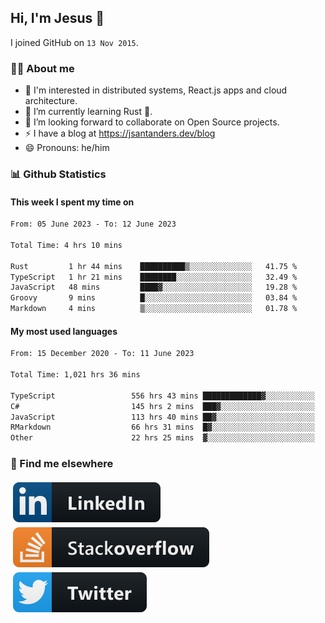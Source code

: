 ## Hi, I'm Jesus 👋

I joined GitHub on `13 Nov 2015`.

<!-- Talking about you -->

### 👨‍💻 About me

- 👦 I'm interested in distributed systems, React.js apps and cloud architecture.
- 🌱 I’m currently learning Rust 🦀.
- 👯 I’m looking forward to collaborate on Open Source projects.
- ⚡️ I have a blog at <https://jsantanders.dev/blog>
- 😄 Pronouns: he/him

### 📊 Github Statistics

#### This week I spent my time on

<!--START_SECTION:weekly-->

```txt
From: 05 June 2023 - To: 12 June 2023

Total Time: 4 hrs 10 mins

Rust         1 hr 44 mins    ██████████▒░░░░░░░░░░░░░░   41.75 %
TypeScript   1 hr 21 mins    ████████░░░░░░░░░░░░░░░░░   32.49 %
JavaScript   48 mins         ████▓░░░░░░░░░░░░░░░░░░░░   19.28 %
Groovy       9 mins          █░░░░░░░░░░░░░░░░░░░░░░░░   03.84 %
Markdown     4 mins          ▒░░░░░░░░░░░░░░░░░░░░░░░░   01.78 %
```

<!--END_SECTION:weekly-->

#### My most used languages

<!--START_SECTION:alltime-->

```txt
From: 15 December 2020 - To: 11 June 2023

Total Time: 1,021 hrs 36 mins

TypeScript                 556 hrs 43 mins █████████████▓░░░░░░░░░░░   54.50 %
C#                         145 hrs 2 mins  ███▓░░░░░░░░░░░░░░░░░░░░░   14.20 %
JavaScript                 113 hrs 40 mins ██▓░░░░░░░░░░░░░░░░░░░░░░   11.13 %
RMarkdown                  66 hrs 31 mins  █▓░░░░░░░░░░░░░░░░░░░░░░░   06.51 %
Other                      22 hrs 25 mins  ▓░░░░░░░░░░░░░░░░░░░░░░░░   02.19 %
```

<!--END_SECTION:alltime-->

### 📢 Find me elsewhere

<p>
  <a target="_blank" href="https://linkedin.com/in/jsantanders">
    <img src="https://github.com/jsantanders/jsantanders/blob/master/img/linkedin.svg" alt="LinkedIn" style="vertical-align:top; margin:4px">
  </a>
  
  <a target="_blank" href="https://stackoverflow.com/users/7318331/jesus-santander">
    <img src="https://github.com/jsantanders/jsantanders/blob/master/img/stackoverflow.svg" alt="StackOverflow" style="vertical-align:top; margin:4px">
  </a>
  
  <a target="_blank" href="http://twitter.com/jsantanders">
    <img src="https://github.com/jsantanders/jsantanders/blob/master/img/twitter.svg" alt="Twitter" style="vertical-align:top; margin:4px">
  </a>
</p>
